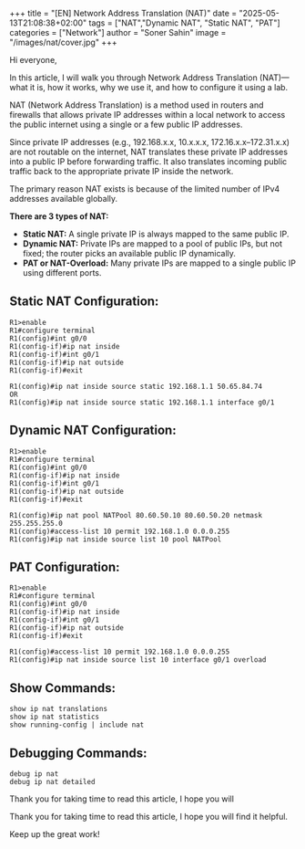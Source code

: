 +++
title = "[EN] Network Address Translation (NAT)"
date = "2025-05-13T21:08:38+02:00"
tags = ["NAT","Dynamic NAT", "Static NAT", "PAT"]
categories = ["Network"]
author = "Soner Sahin"
image = "/images/nat/cover.jpg"
+++

Hi everyone,

In this article, I will walk you through Network Address Translation (NAT)—what it is, how it works, why we use it, and how to configure it using a lab.

NAT (Network Address Translation) is a method used in routers and firewalls that allows private IP addresses within a local network to access the public internet using a single or a few public IP addresses.

Since private IP addresses (e.g., 192.168.x.x, 10.x.x.x, 172.16.x.x–172.31.x.x) are not routable on the internet, NAT translates these private IP addresses into a public IP before forwarding traffic. It also translates incoming public traffic back to the appropriate private IP inside the network.

The primary reason NAT exists is because of the limited number of IPv4 addresses available globally.

**There are 3 types of NAT:**

- **Static NAT:** A single private IP is always mapped to the same public IP.
- **Dynamic NAT:** Private IPs are mapped to a pool of public IPs, but not fixed; the router picks an available public IP dynamically.
- **PAT or NAT-Overload:** Many private IPs are mapped to a single public IP using different ports.

## **Static NAT Configuration:**

```
R1>enable
R1#configure terminal
R1(config)#int g0/0                                  
R1(config-if)#ip nat inside 
R1(config-if)#int g0/1
R1(config-if)#ip nat outside 
R1(config-if)#exit

R1(config)#ip nat inside source static 192.168.1.1 50.65.84.74
OR
R1(config)#ip nat inside source static 192.168.1.1 interface g0/1
```
## **Dynamic NAT Configuration:**

```
R1>enable
R1#configure terminal
R1(config)#int g0/0                                  
R1(config-if)#ip nat inside 
R1(config-if)#int g0/1
R1(config-if)#ip nat outside 
R1(config-if)#exit

R1(config)#ip nat pool NATPool 80.60.50.10 80.60.50.20 netmask 255.255.255.0
R1(config)#access-list 10 permit 192.168.1.0 0.0.0.255
R1(config)#ip nat inside source list 10 pool NATPool
```
## **PAT Configuration:**

```
R1>enable
R1#configure terminal
R1(config)#int g0/0                                  
R1(config-if)#ip nat inside 
R1(config-if)#int g0/1
R1(config-if)#ip nat outside 
R1(config-if)#exit

R1(config)#access-list 10 permit 192.168.1.0 0.0.0.255
R1(config)#ip nat inside source list 10 interface g0/1 overload
```
## **Show Commands:**

```
show ip nat translations
show ip nat statistics
show running-config | include nat
```
## **Debugging Commands:**

```
debug ip nat
debug ip nat detailed
```


Thank you for taking time to read this article, I hope you will 

Thank you for taking time to read this article, I hope you will find it helpful.

Keep up the great work!
























